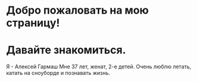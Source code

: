# Добро пожаловать на мою страницу!
# Давайте знакомиться.
Я - Алексей Гармаш
Мне 37 лет, женат, 2-е детей.
Очень люблю летать, катать на сноуборде и познавать жизнь.